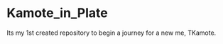 # Kamote_in_Plate
Its my 1st created repository to begin a journey for a new me, TKamote.
<!DOCTYPE html>

